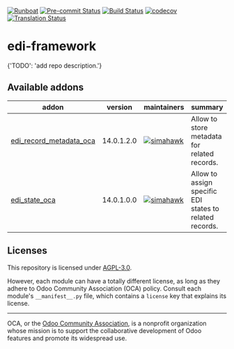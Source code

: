 
[![Runboat](https://img.shields.io/badge/runboat-Try%20me-875A7B.png)](https://runboat.odoo-community.org/builds?repo=OCA/edi-framework&target_branch=14.0)
[![Pre-commit Status](https://github.com/OCA/edi-framework/actions/workflows/pre-commit.yml/badge.svg?branch=14.0)](https://github.com/OCA/edi-framework/actions/workflows/pre-commit.yml?query=branch%3A14.0)
[![Build Status](https://github.com/OCA/edi-framework/actions/workflows/test.yml/badge.svg?branch=14.0)](https://github.com/OCA/edi-framework/actions/workflows/test.yml?query=branch%3A14.0)
[![codecov](https://codecov.io/gh/OCA/edi-framework/branch/14.0/graph/badge.svg)](https://codecov.io/gh/OCA/edi-framework)
[![Translation Status](https://translation.odoo-community.org/widgets/edi-framework-14-0/-/svg-badge.svg)](https://translation.odoo-community.org/engage/edi-framework-14-0/?utm_source=widget)

<!-- /!\ do not modify above this line -->

# edi-framework

{'TODO': 'add repo description.'}

<!-- /!\ do not modify below this line -->

<!-- prettier-ignore-start -->

[//]: # (addons)

Available addons
----------------
addon | version | maintainers | summary
--- | --- | --- | ---
[edi_record_metadata_oca](edi_record_metadata_oca/) | 14.0.1.2.0 | [![simahawk](https://github.com/simahawk.png?size=30px)](https://github.com/simahawk) | Allow to store metadata for related records.
[edi_state_oca](edi_state_oca/) | 14.0.1.0.0 | [![simahawk](https://github.com/simahawk.png?size=30px)](https://github.com/simahawk) | Allow to assign specific EDI states to related records.

[//]: # (end addons)

<!-- prettier-ignore-end -->

## Licenses

This repository is licensed under [AGPL-3.0](LICENSE).

However, each module can have a totally different license, as long as they adhere to Odoo Community Association (OCA)
policy. Consult each module's `__manifest__.py` file, which contains a `license` key
that explains its license.

----
OCA, or the [Odoo Community Association](http://odoo-community.org/), is a nonprofit
organization whose mission is to support the collaborative development of Odoo features
and promote its widespread use.
